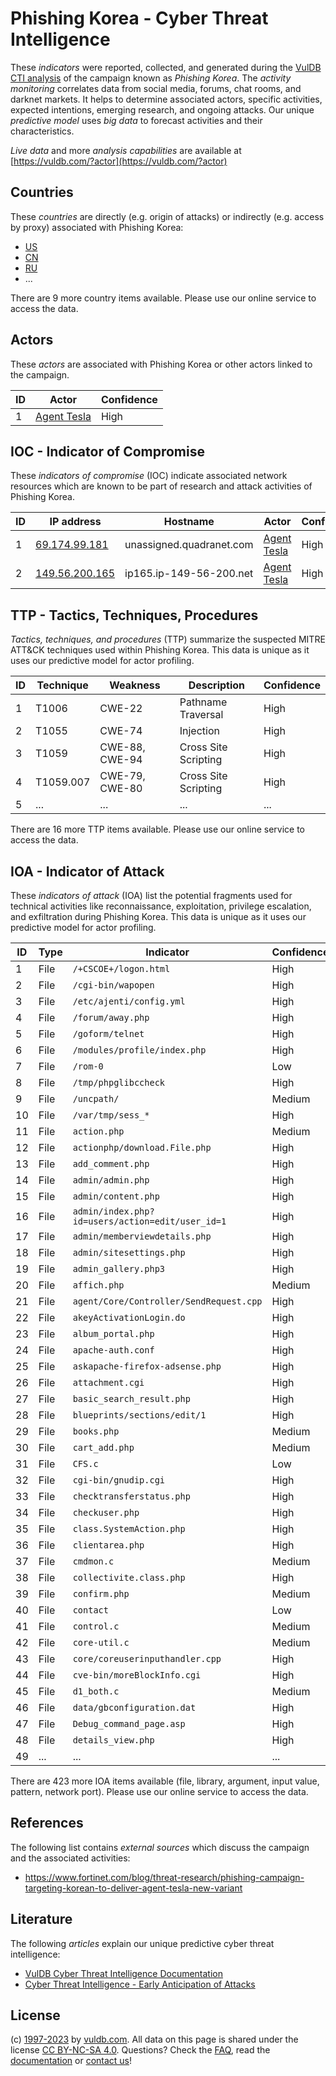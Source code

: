 # Phishing Korea - Cyber Threat Intelligence

These _indicators_ were reported, collected, and generated during the [VulDB CTI analysis](https://vuldb.com/?kb.cti) of the campaign known as _Phishing Korea_. The _activity monitoring_ correlates data from social media, forums, chat rooms, and darknet markets. It helps to determine associated actors, specific activities, expected intentions, emerging research, and ongoing attacks. Our unique _predictive model_ uses _big data_ to forecast activities and their characteristics.

_Live data_ and more _analysis capabilities_ are available at [https://vuldb.com/?actor](https://vuldb.com/?actor)

## Countries

These _countries_ are directly (e.g. origin of attacks) or indirectly (e.g. access by proxy) associated with Phishing Korea:

* [US](https://vuldb.com/?country.us)
* [CN](https://vuldb.com/?country.cn)
* [RU](https://vuldb.com/?country.ru)
* ...

There are 9 more country items available. Please use our online service to access the data.

## Actors

These _actors_ are associated with Phishing Korea or other actors linked to the campaign.

ID | Actor | Confidence
-- | ----- | ----------
1 | [Agent Tesla](https://vuldb.com/?actor.agent_tesla) | High

## IOC - Indicator of Compromise

These _indicators of compromise_ (IOC) indicate associated network resources which are known to be part of research and attack activities of Phishing Korea.

ID | IP address | Hostname | Actor | Confidence
-- | ---------- | -------- | ----- | ----------
1 | [69.174.99.181](https://vuldb.com/?ip.69.174.99.181) | unassigned.quadranet.com | [Agent Tesla](https://vuldb.com/?actor.agent_tesla) | High
2 | [149.56.200.165](https://vuldb.com/?ip.149.56.200.165) | ip165.ip-149-56-200.net | [Agent Tesla](https://vuldb.com/?actor.agent_tesla) | High

## TTP - Tactics, Techniques, Procedures

_Tactics, techniques, and procedures_ (TTP) summarize the suspected MITRE ATT&CK techniques used within Phishing Korea. This data is unique as it uses our predictive model for actor profiling.

ID | Technique | Weakness | Description | Confidence
-- | --------- | -------- | ----------- | ----------
1 | T1006 | CWE-22 | Pathname Traversal | High
2 | T1055 | CWE-74 | Injection | High
3 | T1059 | CWE-88, CWE-94 | Cross Site Scripting | High
4 | T1059.007 | CWE-79, CWE-80 | Cross Site Scripting | High
5 | ... | ... | ... | ...

There are 16 more TTP items available. Please use our online service to access the data.

## IOA - Indicator of Attack

These _indicators of attack_ (IOA) list the potential fragments used for technical activities like reconnaissance, exploitation, privilege escalation, and exfiltration during Phishing Korea. This data is unique as it uses our predictive model for actor profiling.

ID | Type | Indicator | Confidence
-- | ---- | --------- | ----------
1 | File | `/+CSCOE+/logon.html` | High
2 | File | `/cgi-bin/wapopen` | High
3 | File | `/etc/ajenti/config.yml` | High
4 | File | `/forum/away.php` | High
5 | File | `/goform/telnet` | High
6 | File | `/modules/profile/index.php` | High
7 | File | `/rom-0` | Low
8 | File | `/tmp/phpglibccheck` | High
9 | File | `/uncpath/` | Medium
10 | File | `/var/tmp/sess_*` | High
11 | File | `action.php` | Medium
12 | File | `actionphp/download.File.php` | High
13 | File | `add_comment.php` | High
14 | File | `admin/admin.php` | High
15 | File | `admin/content.php` | High
16 | File | `admin/index.php?id=users/action=edit/user_id=1` | High
17 | File | `admin/memberviewdetails.php` | High
18 | File | `admin/sitesettings.php` | High
19 | File | `admin_gallery.php3` | High
20 | File | `affich.php` | Medium
21 | File | `agent/Core/Controller/SendRequest.cpp` | High
22 | File | `akeyActivationLogin.do` | High
23 | File | `album_portal.php` | High
24 | File | `apache-auth.conf` | High
25 | File | `askapache-firefox-adsense.php` | High
26 | File | `attachment.cgi` | High
27 | File | `basic_search_result.php` | High
28 | File | `blueprints/sections/edit/1` | High
29 | File | `books.php` | Medium
30 | File | `cart_add.php` | Medium
31 | File | `CFS.c` | Low
32 | File | `cgi-bin/gnudip.cgi` | High
33 | File | `checktransferstatus.php` | High
34 | File | `checkuser.php` | High
35 | File | `class.SystemAction.php` | High
36 | File | `clientarea.php` | High
37 | File | `cmdmon.c` | Medium
38 | File | `collectivite.class.php` | High
39 | File | `confirm.php` | Medium
40 | File | `contact` | Low
41 | File | `control.c` | Medium
42 | File | `core-util.c` | Medium
43 | File | `core/coreuserinputhandler.cpp` | High
44 | File | `cve-bin/moreBlockInfo.cgi` | High
45 | File | `d1_both.c` | Medium
46 | File | `data/gbconfiguration.dat` | High
47 | File | `Debug_command_page.asp` | High
48 | File | `details_view.php` | High
49 | ... | ... | ...

There are 423 more IOA items available (file, library, argument, input value, pattern, network port). Please use our online service to access the data.

## References

The following list contains _external sources_ which discuss the campaign and the associated activities:

* https://www.fortinet.com/blog/threat-research/phishing-campaign-targeting-korean-to-deliver-agent-tesla-new-variant

## Literature

The following _articles_ explain our unique predictive cyber threat intelligence:

* [VulDB Cyber Threat Intelligence Documentation](https://vuldb.com/?kb.cti)
* [Cyber Threat Intelligence - Early Anticipation of Attacks](https://www.scip.ch/en/?labs.20201022)

## License

(c) [1997-2023](https://vuldb.com/?kb.changelog) by [vuldb.com](https://vuldb.com/?kb.about). All data on this page is shared under the license [CC BY-NC-SA 4.0](https://creativecommons.org/licenses/by-nc-sa/4.0/). Questions? Check the [FAQ](https://vuldb.com/?kb.faq), read the [documentation](https://vuldb.com/?kb) or [contact us](https://vuldb.com/?contact)!
